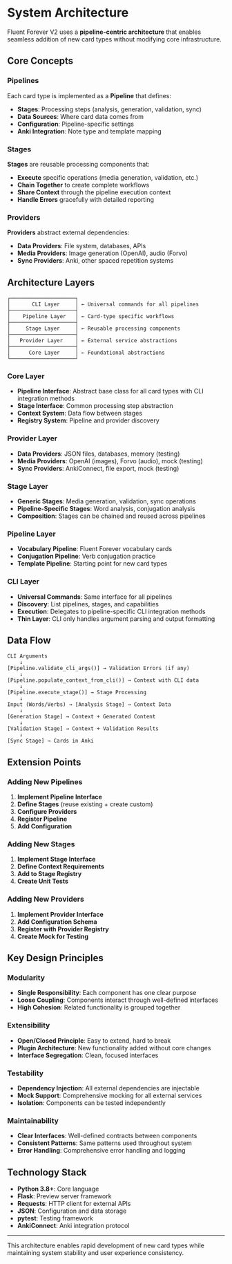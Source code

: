 # System Architecture

Fluent Forever V2 uses a **pipeline-centric architecture** that enables seamless addition of new card types without modifying core infrastructure.

## Core Concepts

### Pipelines
Each card type is implemented as a **Pipeline** that defines:
- **Stages**: Processing steps (analysis, generation, validation, sync)
- **Data Sources**: Where card data comes from
- **Configuration**: Pipeline-specific settings
- **Anki Integration**: Note type and template mapping

### Stages
**Stages** are reusable processing components that:
- **Execute** specific operations (media generation, validation, etc.)
- **Chain Together** to create complete workflows
- **Share Context** through the pipeline execution context
- **Handle Errors** gracefully with detailed reporting

### Providers
**Providers** abstract external dependencies:
- **Data Providers**: File system, databases, APIs
- **Media Providers**: Image generation (OpenAI), audio (Forvo)
- **Sync Providers**: Anki, other spaced repetition systems

## Architecture Layers

```
┌─────────────────────┐
│       CLI Layer     │ ← Universal commands for all pipelines
├─────────────────────┤
│    Pipeline Layer   │ ← Card-type specific workflows
├─────────────────────┤
│     Stage Layer     │ ← Reusable processing components
├─────────────────────┤
│   Provider Layer    │ ← External service abstractions
├─────────────────────┤
│      Core Layer     │ ← Foundational abstractions
└─────────────────────┘
```

### Core Layer
- **Pipeline Interface**: Abstract base class for all card types with CLI integration methods
- **Stage Interface**: Common processing step abstraction
- **Context System**: Data flow between stages
- **Registry System**: Pipeline and provider discovery

### Provider Layer
- **Data Providers**: JSON files, databases, memory (testing)
- **Media Providers**: OpenAI (images), Forvo (audio), mock (testing)
- **Sync Providers**: AnkiConnect, file export, mock (testing)

### Stage Layer
- **Generic Stages**: Media generation, validation, sync operations
- **Pipeline-Specific Stages**: Word analysis, conjugation analysis
- **Composition**: Stages can be chained and reused across pipelines

### Pipeline Layer
- **Vocabulary Pipeline**: Fluent Forever vocabulary cards
- **Conjugation Pipeline**: Verb conjugation practice
- **Template Pipeline**: Starting point for new card types

### CLI Layer
- **Universal Commands**: Same interface for all pipelines
- **Discovery**: List pipelines, stages, and capabilities
- **Execution**: Delegates to pipeline-specific CLI integration methods
- **Thin Layer**: CLI only handles argument parsing and output formatting

## Data Flow

```
CLI Arguments
    ↓
[Pipeline.validate_cli_args()] → Validation Errors (if any)
    ↓
[Pipeline.populate_context_from_cli()] → Context with CLI data
    ↓
[Pipeline.execute_stage()] → Stage Processing
    ↓
Input (Words/Verbs) → [Analysis Stage] → Context Data
    ↓
[Generation Stage] → Context + Generated Content
    ↓
[Validation Stage] → Context + Validation Results
    ↓
[Sync Stage] → Cards in Anki
```

## Extension Points

### Adding New Pipelines
1. **Implement Pipeline Interface**
2. **Define Stages** (reuse existing + create custom)
3. **Configure Providers**
4. **Register Pipeline**
5. **Add Configuration**

### Adding New Stages
1. **Implement Stage Interface**
2. **Define Context Requirements**
3. **Add to Stage Registry**
4. **Create Unit Tests**

### Adding New Providers
1. **Implement Provider Interface**
2. **Add Configuration Schema**
3. **Register with Provider Registry**
4. **Create Mock for Testing**

## Key Design Principles

### Modularity
- **Single Responsibility**: Each component has one clear purpose
- **Loose Coupling**: Components interact through well-defined interfaces
- **High Cohesion**: Related functionality is grouped together

### Extensibility
- **Open/Closed Principle**: Easy to extend, hard to break
- **Plugin Architecture**: New functionality added without core changes
- **Interface Segregation**: Clean, focused interfaces

### Testability
- **Dependency Injection**: All external dependencies are injectable
- **Mock Support**: Comprehensive mocking for all external services
- **Isolation**: Components can be tested independently

### Maintainability
- **Clear Interfaces**: Well-defined contracts between components
- **Consistent Patterns**: Same patterns used throughout system
- **Error Handling**: Comprehensive error handling and logging

## Technology Stack

- **Python 3.8+**: Core language
- **Flask**: Preview server framework
- **Requests**: HTTP client for external APIs
- **JSON**: Configuration and data storage
- **pytest**: Testing framework
- **AnkiConnect**: Anki integration protocol

---

This architecture enables rapid development of new card types while maintaining system stability and user experience consistency.
